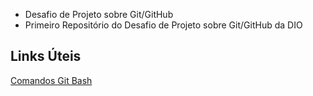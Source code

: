 * Desafio de Projeto  sobre Git/GitHub
* Primeiro Repositório do Desafio de Projeto  sobre  Git/GitHub da DIO

## Links  Úteis

[Comandos Git Bash](https://medium.com/@andradegabriela20/o-que-%C3%A9-git-git-bash-e-comandos-b%C3%A1sicos-94a53de6d376)
